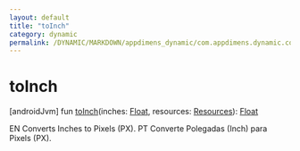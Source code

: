 ```yaml
---
layout: default
title: "toInch"
category: dynamic
permalink: /DYNAMIC/MARKDOWN/appdimens_dynamic/com.appdimens.dynamic.code/-app-dimens-physical-units/to-inch.html
---
```


# toInch

[androidJvm]
fun [toInch](to-inch.md)(inches: [Float](https://kotlinlang.org/api/core/kotlin-stdlib/kotlin/-float/index.html), resources: [Resources](https://developer.android.com/reference/kotlin/android/content/res/Resources.html)): [Float](https://kotlinlang.org/api/core/kotlin-stdlib/kotlin/-float/index.html)

EN Converts Inches to Pixels (PX). PT Converte Polegadas (Inch) para Pixels (PX).